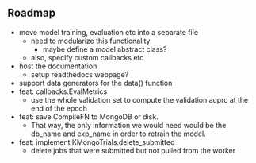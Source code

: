 ## Roadmap

- move model training, evaluation etc into a separate file 
  - need to modularize this functionality
    - maybe define a model abstract class?
  - also, specify custom callbacks etc
- host the documentation
  - setup readthedocs webpage?
- support data generators for the data() function
- feat: callbacks.EvalMetrics
  - use the whole validation set to compute the validation auprc at the end of the epoch
- feat: save CompileFN to MongoDB or disk. 
  - That way, the only information we would need would be the db_name and exp_name in order to retrain the model.
- feat: implement KMongoTrials.delete_submitted
  - delete jobs that were submitted but not pulled from the worker
